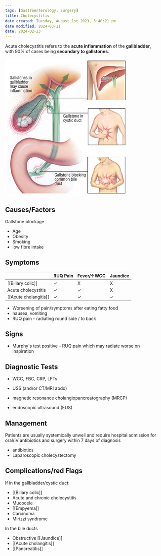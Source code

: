 ```yaml
---
tags: [Gastroenterology, Surgery]
title: Cholecystitis
date created: Tuesday, August 1st 2023, 5:40:21 pm
date modified: 2024-03-11
date: 2024-02-23
---
```

Acute cholecystitis refers to the **acute inflammation** of the **gallbladder**, with 90% of cases being **secondary to gallstones**.

![|375](z_attachments/375-3.png)

## Causes/Factors

Gallstone blockage
- Age
- Obesity
- Smoking
- low fibre intake

## Symptoms

|                     | **RUQ Pain** | **Fever/$\uparrow$WCC** | **Jaundice** |
| ------------------- | ------------ | ----------------------- | ------------ |
| [[Biliary colic]]       | $\checkmark$ | X                       | X            |
| Acute cholecystitis | $\checkmark$ | $\checkmark$            | X            |
| [[Acute cholangitis]]         | $\checkmark$ | $\checkmark$            | $\checkmark$ |

- Worsening of pain/symptoms after eating fatty food
- nausea, vomiting
- RUQ pain - radiating round side / to back

## Signs

- Murphy's test positive - RUQ pain which may radiate worse on inspiration

## Diagnostic Tests

- WCC, FBC, CRP, LFTs
- USS (and/or CT/MRI abdo)

- magnetic resonance cholangiopancreatography (MRCP)
- endoscopic ultrasound (EUS)

## Management

Patients are usually systemically unwell and require hospital admission for oral/IV antibiotics and surgery within 7 days of diagnosis
- antibiotics
- Laparoscopic cholecystectomy

## Complications/red Flags

If in the gallbladder/cystic duct:

- [[Biliary colic]]
- Acute and chronic cholecystitis
- Mucocele
- [[Empyema]]
- Carcinoma
- Mirizzi syndrome

In the bile ducts

- Obstructive [[Jaundice]]
- [[Acute cholangitis]]
- [[Pancreatitis]]
